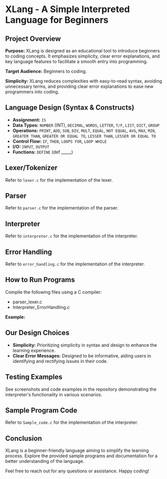 # XLang - A Simple Interpreted Language for Beginners

## Project Overview

**Purpose:** XLang is designed as an educational tool to introduce beginners to coding concepts. It emphasizes simplicity, clear error explanations, and key language features to facilitate a smooth entry into programming.

**Target Audience:** Beginners to coding.

**Simplicity:** XLang reduces complexities with easy-to-read syntax, avoiding unnecessary terms, and providing clear error explanations to ease new programmers into coding.

## Language Design (Syntax & Constructs)

- **Assignment:** `IS`
- **Data Types:** `NUMBER` (INT), `DECIMAL`, `WORDS`, `LETTER`, `T/F`, `LIST`, `DICT`, `GROUP`
- **Operations:** `PRINT`, `ADD`, `SUB`, `DIV`, `MULT`, `EQUAL`, `NOT EQUAL`, `AVG`, `MAX`, `MIN`, `GREATER THAN`, `GREATER OR EQUAL TO`, `LESSER THAN`, `LESSER OR EQUAL TO`
- **Control Flow:** `IF`, `THEN`, `LOOPS FOR`, `LOOP WHILE`
- **I/O:** `INPUT`, `OUTPUT`
- **Functions:** `DEFINE` (def _____)

## Lexer/Tokenizer

Refer to `lexer.c` for the implementation of the lexer.

## Parser

Refer to `parser.c` for the implementation of the parser.

## Interpreter

Refer to `interpreter.c` for the implementation of the interpreter.

## Error Handling

Refer to `error_handling.c` for the implementation of the interpreter.

## How to Run Programs

Compile the following files using a C compiler:
- parser_lexer.c
- Interpreter_ErrorHandling.c


**Example:**


## Our Design Choices

- **Simplicity:** Prioritizing simplicity in syntax and design to enhance the learning experience.
- **Clear Error Messages:** Designed to be informative, aiding users in identifying and rectifying issues in their code.

## Testing Examples

See screenshots and code examples in the repository demonstrating the interpreter's functionality in various scenarios.

## Sample Program Code

Refer to `Sample_code.c` for the implementation of the interpreter.

## Conclusion

XLang is a beginner-friendly language aiming to simplify the learning process. Explore the provided sample programs and documentation for a better understanding of the language.

Feel free to reach out for any questions or assistance. Happy coding!
